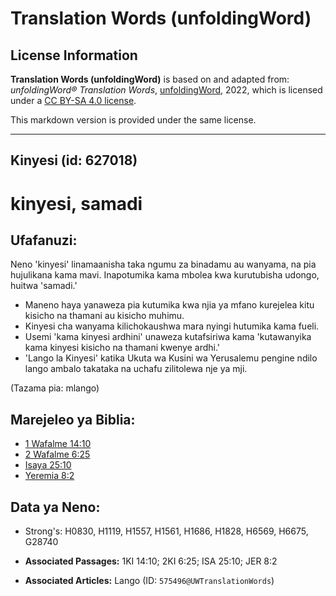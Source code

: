 # Translation Words (unfoldingWord)

## License Information

**Translation Words (unfoldingWord)** is based on and adapted from: _unfoldingWord® Translation Words_, [unfoldingWord](https://unfoldingword.org/utw), 2022, which is licensed under a [CC BY-SA 4.0 license](https://creativecommons.org/licenses/by-sa/4.0/legalcode.en).

This markdown version is provided under the same license.



--------------------------------

## Kinyesi (id: 627018)

kinyesi, samadi
===============

Ufafanuzi:
----------

Neno 'kinyesi' linamaanisha taka ngumu za binadamu au wanyama, na pia hujulikana kama mavi. Inapotumika kama mbolea kwa kurutubisha udongo, huitwa 'samadi.'

* Maneno haya yanaweza pia kutumika kwa njia ya mfano kurejelea kitu kisicho na thamani au kisicho muhimu.
* Kinyesi cha wanyama kilichokaushwa mara nyingi hutumika kama fueli.
* Usemi 'kama kinyesi ardhini' unaweza kutafsiriwa kama 'kutawanyika kama kinyesi kisicho na thamani kwenye ardhi.'
* 'Lango la Kinyesi' katika Ukuta wa Kusini wa Yerusalemu pengine ndilo lango ambalo takataka na uchafu zilitolewa nje ya mji.

(Tazama pia: mlango)

Marejeleo ya Biblia:
--------------------

* [1 Wafalme 14:10](https://ref.ly/1Kgs14:10)
* [2 Wafalme 6:25](https://ref.ly/2Kgs6:25)
* [Isaya 25:10](https://ref.ly/Isa25:10)
* [Yeremia 8:2](https://ref.ly/Jer8:2)

Data ya Neno:
-------------

* Strong's: H0830, H1119, H1557, H1561, H1686, H1828, H6569, H6675, G28740

* **Associated Passages:** 1KI 14:10; 2KI 6:25; ISA 25:10; JER 8:2
* **Associated Articles:** Lango (ID: `575496@UWTranslationWords`)

